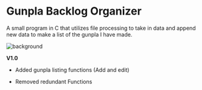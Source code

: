# Gunpla Backlog Organizer

A small program in C that utilizes file processing to take in data and append new data to make a list of the gunpla I have made. 

![background](https://user-images.githubusercontent.com/79687001/232763575-8340bb46-309f-4ed8-9285-d8832d5dda6a.jpg)


**V1.0**
+ Added gunpla listing functions (Add and edit)  
- Removed redundant Functions 

